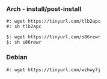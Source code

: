 ### Arch - install/post-install
    #: wget https://tinyurl.com/tlb2apc
    #: sh tlb2apc
  
    $: wget https://tinyurl.com/s86rewr 
    $: sh s86rewr
    
### Debian
    #: wget https://tinyurl.com/wzhwy7j